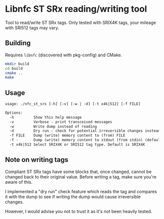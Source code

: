 # Libnfc ST SRx reading/writing tool

Tool to read/write ST SRx tags. Only tested with SRIX4K tags, your mileage with SRI512 tags may vary.

## Building

Requires `libnfc` (discovered with pkg-config) and CMake.

```bash
mkdir build
cd build
cmake ..
make
```

## Usage

```txt
usage: ./nfc_st_srx [-h] [-v] [-w | -d] [-t x4k|512] [-f FILE]

Options:
  -h         Show this help message
  -v         Verbose - print transceived messages
  -w         Write dump instead of reading
  -d         Dry run - check for potential irreversible changes instead of writing
  -f FILE    Dump (write) memory content to (from) FILE
  -f -       Dump (write) memory content to stdout (from stdin) (default)
  -t x4k|512 Select SRIX4K or SRI512 tag type. Default is SRIX4K
```

## Note on writing tags

Compliant ST SRx tags have some blocks that, once changed, cannot be changed back to their original value.
Before writing a tag, make sure you're aware of this.

I implemented a "dry run" check feature which reads the tag and compares it with the dump to see if writing the dump
would cause irreversible changes.

However, I would advise you not to trust it as it's not been heavily tested.